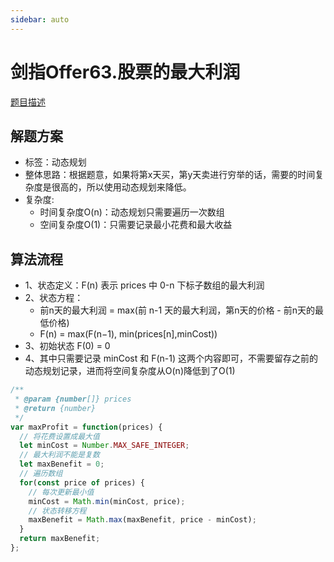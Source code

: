 ```yaml
---
sidebar: auto
---
```


# 剑指Offer63.股票的最大利润
[题目描述](https://leetcode.cn/leetbook/read/illustrate-lcof/5w5qjr/)

## 解题方案
- 标签：动态规划
- 整体思路：根据题意，如果将第x天买，第y天卖进行穷举的话，需要的时间复杂度是很高的，所以使用动态规划来降低。
- 复杂度:
  - 时间复杂度O(n)：动态规划只需要遍历一次数组
  - 空间复杂度O(1)：只需要记录最小花费和最大收益

## 算法流程
- 1、状态定义：F(n) 表示 prices 中 0-n 下标子数组的最大利润
- 2、状态方程：
  - 前n天的最大利润 = max(前 n-1 天的最大利润，第n天的价格 - 前n天的最低价格)
  - F(n) = max(F(n−1), min(prices[n],minCost))
- 3、初始状态 F(0) = 0
- 4、其中只需要记录 minCost 和 F(n-1) 这两个内容即可，不需要留存之前的动态规划记录，进而将空间复杂度从O(n)降低到了O(1)

```js
/**
 * @param {number[]} prices
 * @return {number}
 */
var maxProfit = function(prices) {
  // 将花费设置成最大值
  let minCost = Number.MAX_SAFE_INTEGER;
  // 最大利润不能是复数
  let maxBenefit = 0;
  // 遍历数组
  for(const price of prices) {
    // 每次更新最小值
    minCost = Math.min(minCost, price);
    // 状态转移方程
    maxBenefit = Math.max(maxBenefit, price - minCost);
  }
  return maxBenefit;
};
```